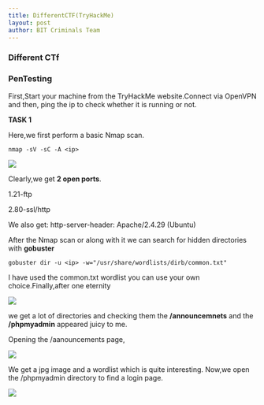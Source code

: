 ```yaml
---
title: DifferentCTF(TryHackMe)
layout: post
author: BIT Criminals Team
---
```

### Different CTf
### PenTesting

First,Start your machine from the TryHackMe website.Connect via OpenVPN and then, ping the ip to check whether it is running or not. 

**TASK 1**

Here,we first perform a basic Nmap scan.

```nmap -sV -sC -A <ip> ```

![](/images/nmap.png)

Clearly,we get **2 open ports**.

1.21-ftp 

2.80-ssl/http

We also get: http-server-header: Apache/2.4.29 (Ubuntu)

After the Nmap scan or along with it we can search for hidden directories with **gobuster**

```gobuster dir -u <ip> -w="/usr/share/wordlists/dirb/common.txt"```

I have used the common.txt wordlist you can use your own choice.Finally,after one eternity

![](/images/gobust.png)

we get a lot of directories and checking them the **/announcemnets** and the **/phpmyadmin** appeared juicy to me.

Opening the /aanouncements page,

![](/images/announ.png)


We get a jpg image and a wordlist which is quite interesting.
Now,we open the /phpmyadmin directory to find a login page.

![](/images/phpmyass.png)


